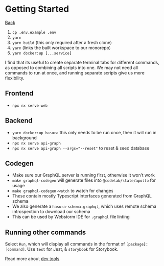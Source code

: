 # Getting Started

[Back](../../README.md)

1. `cp .env.example .env`
2. `yarn`
3. `yarn build` (this only required after a fresh clone)
4. `yarn` (links the built workspace to our monorepo)
5. `yarn docker:up [...service]`

I find that its useful to create separate terminal tabs for different commands, as opposed to combining all scripts into one. We may not need all commands to run at once, and running separate scripts give us more flexibility.

## Frontend

- `npx nx serve web`

## Backend

- `yarn docker:up hasura` this only needs to be run once, then it will run in background
- `npx nx serve api-graph`
- `npx nx serve api-graph --args="--reset"` to reset & seed database

## Codegen

- Make sure our GraphQL server is running first, otherwise it won't work
- `make graphql-codegen` will generate files into `@codelab/state/apollo` for usage
- `make graphql-codegen-watch` to watch for changes
- These contain mostly Typescript interfaces generated from GraphQL schema
- We also generate a `hasura-schema.graphql`, which uses remote schema introspection to download our schema
- This can be used by Webstorm IDE for `.graphql` file linting

## Running other commands

Select `Run`, which will display all commands in the format of `[package]:[command]`. Use `test` for Jest, & `storybook` for Storybook.

Read more about [dev tools](5-devtools.md)
